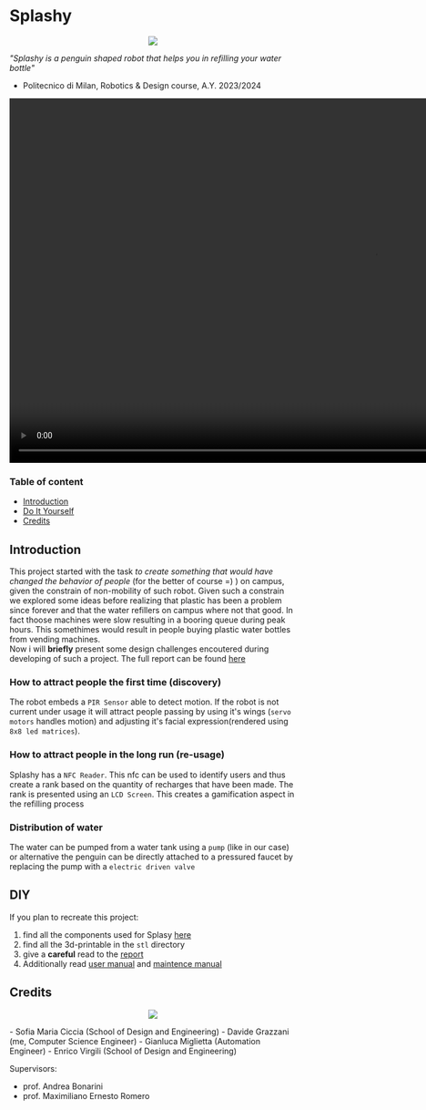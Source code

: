 # Splashy
<p align="center">
  <img src="https://github.com/user-attachments/assets/f5fed4ba-afbe-40ae-9c03-79528b048abe" />
</p>


*"Splashy is a penguin shaped robot that helps you in refilling your water bottle"*
- Politecnico di Milan, Robotics \& Design course, A.Y. 2023/2024

<div align="center">
  <video src="https://github.com/user-attachments/assets/95a2d4e3-3e73-4272-86ca-d840ce8c92a2" width="1280" />
</div>

### Table of content
- [Introduction](#introduction)
- [Do It Yourself](#diy)
- [Credits](#credits)

## Introduction
This project started with the task *to create something that would have changed the behavior of people* (for the better of course =) ) on campus, given the constrain of non-mobility of such robot. Given such a constrain we explored some ideas before realizing that plastic has been a problem since forever and that the water refillers on campus where not that good. In fact thoose machines were slow resulting in a booring queue during peak hours. This somethimes would result in people buying  plastic water bottles from vending machines.\
Now i will **briefly** present some design challenges encoutered during developing of such a project. The full report can be found [here](documentation/report.pdf)

### How to attract people the first time (discovery)
The robot embeds a `PIR Sensor` able to detect motion. If the robot is not current under usage it will attract people passing by using it's wings (`servo motors` handles motion) and adjusting it's facial expression(rendered using `8x8 led matrices`).

### How to attract people in the long run (re-usage)
Splashy has a `NFC Reader`. This nfc can be used to identify users and thus create a rank based on the quantity of recharges that have been made. The rank is presented using an `LCD Screen`. This creates a gamification aspect in the refilling process

### Distribution of water
The water can be pumped from a water tank using a `pump` (like in our case) or alternative the penguin can be directly attached to a pressured faucet by replacing the pump with a `electric driven valve` 

## DIY
If you plan to recreate this project:
1. find all the components used for Splasy [here](documentation/BOM.pdf)
2. find all the 3d-printable in the `stl` directory
3. give a **careful** read to the [report](documentation/report.pdf)
4. Additionally read [user manual](documentation/user_manual.pdf) and [maintence manual](documentation/maintence_manual.pdf)

## Credits
<p align="center">
  <img src="https://github.com/user-attachments/assets/9bc1cc19-a49e-4e46-a704-29662c4543e2" />
</p>
- Sofia Maria Ciccia (School of Design and Engineering)
- Davide Grazzani    (me, Computer Science Engineer)
- Gianluca Miglietta (Automation Engineer)
- Enrico Virgili     (School of Design and Engineering)

Supervisors:
- prof. Andrea Bonarini
- prof. Maximiliano Ernesto Romero
